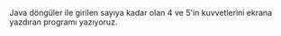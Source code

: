 Java döngüler ile girilen sayıya kadar olan 4 ve 5'in kuvvetlerini ekrana yazdıran programı yazıyoruz.

